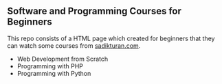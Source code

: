 ## Software and Programming Courses for Beginners

This repo consists of a HTML page which created for beginners that they can watch some courses from [sadikturan.com](https://sadikturan.com/).

- Web Development from Scratch
- Programming with PHP
- Programming with Python
